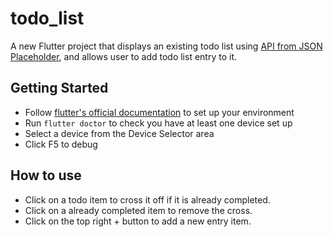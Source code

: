 # todo_list

A new Flutter project that displays an existing todo list using [API from JSON Placeholder](https://jsonplaceholder.typicode.com/todos?userId=1), and allows user to add todo list entry to it.

## Getting Started

- Follow [flutter's official documentation](https://docs.flutter.dev/get-started/install) to set up your environment
- Run `flutter doctor` to check you have at least one device set up
- Select a device from the Device Selector area
- Click F5 to debug

## How to use

- Click on a todo item to cross it off if it is already completed.
- Click on a already completed item to remove the cross.
- Click on the top right + button to add a new entry item.
